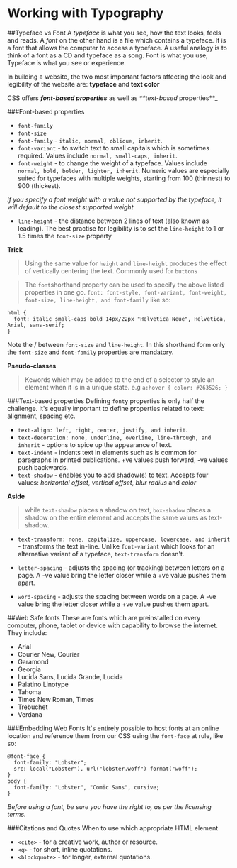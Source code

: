 # Working with Typography

##Typeface vs Font
A _typeface_ is what you see, how the text looks, feels and reads.
A _font_ on the other hand is a file which contains a typeface. It is a font that allows the computer to access a typeface. A useful analogy is to think of 
a font as a CD and typeface as a song. Font is what you use, Typeface is what you see or experience.

In building a website, the two most important factors affecting the look and legibility of the website are: **typeface** and **text color**

CSS offers _**font-based properties**_ as well as _**text-based_ properties**_

###Font-based properties
* `font-family` 
* `font-size`
* `font-family` - `italic, normal, oblique, inherit`.
* `font-variant` - to switch text to small capitals which is sometimes required. Values include `normal, small-caps, inherit`.
* `font-weight` - to change the weight of a typeface. Values include `normal, bold, bolder, lighter, inherit`. Numeric values are especially suited for typefaces with multiple weights, starting from 100 (thinnest) to 900 (thickest).

_if you specify a font weight with a value not supported by the typeface, it will default to the closest supported weight_

* `line-height` - the distance between 2 lines of text (also known as leading). The best practise for legibility is to set the `line-height` to 1 or 1.5 times the `font-size` property

**Trick**
> Using the same value for `height` and `line-height` produces the effect of vertically centering the text. Commonly used for `button`s

> The `font`shorthand property can be used to specify the above listed properties in one go.
> `font: font-style, font-variant, font-weight, font-size, line-height, and font-family` like so:
> 
```
html {
  font: italic small-caps bold 14px/22px "Helvetica Neue", Helvetica, Arial, sans-serif;
}
``` 

Note the / between `font-size` and `line-height`. In this shorthand form only the `font-size` and `font-family` properties are mandatory.

**Pseudo-classes**
> Kewords which may be added to the end of a selector to style an element when it is in a unique state. 
> e.g `a:hover { color: #263526; }`

###Text-based properties
Defining `font`y properties is only half the challenge. It's equally important to define properties related to text: alignment, spacing etc.

* `text-align: left, right, center, justify, and inherit`.
* `text-decoration: none, underline, overline, line-through, and inherit` - options to spice up the appearance of text.
* `text-indent` - indents text in elements such as is common for paragraphs in printed publications. +ve values push forward, -ve values push backwards.
* `text-shadow` - enables you to add shadow(s) to text. Accepts four values: _horizontal offset_, _vertical offset_, _blur radius_ and _color_

**Aside**
> while `text-shadow` places a shadow on text, `box-shadow` places a shadow on the entire element and accepts the same values as text-shadow.

* `text-transform: none, capitalize, uppercase, lowercase, and inherit` - transforms the text in-line. Unlike `font-variant` which looks for an alternative variant of a typeface, `text-transform` doesn't.

* `letter-spacing` - adjusts the spacing (or tracking) between letters on a page. A -ve value bring the letter closer while a +ve value pushes them apart.

* `word-spacing` - adjusts the spacing between words on a page. A -ve value bring the letter closer while a +ve value pushes them apart.

##Web Safe fonts
These are fonts which are preinstalled on every computer, phone, tablet or device with capability to browse the internet. They include:

* Arial
* Courier New, Courier
* Garamond
* Georgia
* Lucida Sans, Lucida Grande, Lucida
* Palatino Linotype
* Tahoma
* Times New Roman, Times
* Trebuchet
* Verdana

###Embedding Web Fonts
It's entirely possible to host fonts at an online location and reference them from our CSS using the `font-face` at rule, like so:

```
@font-face {
  font-family: "Lobster";
  src: local("Lobster"), url("lobster.woff") format("woff");
}
body {
  font-family: "Lobster", "Comic Sans", cursive;
}
```

*Before using a font, be sure you have the right to, as per the licensing terms.*

###Citations and Quotes
When to use which appropriate HTML element
* `<cite>` - for a creative work, author or resource.
* `<q>` - for short, inline quotations.
* `<blockquote>` - for longer, external quotations.

